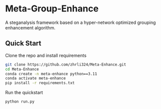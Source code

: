 # Meta-Group-Enhance

A steganalysis framework based on a hyper-network optimized grouping enhancement algorithm.

## Quick Start

Clone the repo and install requirements

```bash
git clone https://github.com/zhrli324/Meta-Enhance.git
cd Meta-Enhance
conda create -n meta-enhance python==3.11
conda activate meta-enhance
pip install -r requirements.txt
```

Run the quickstart

```bash
python run.py
```
